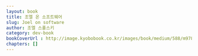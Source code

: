 ```yaml
---
layout: book
title: 조엘 온 소프트웨어
slug: Joel on software 
author: 조엘 스폴스키
category: dev-book
bookCoverUrl : http://image.kyobobook.co.kr/images/book/medium/588/m9788989975588.jpg
chapters: []
---
```

